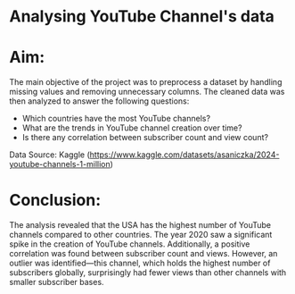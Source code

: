 # Analysing YouTube Channel's data 

# Aim: 
The main objective of the project was to preprocess a dataset by handling missing values and removing unnecessary columns. The cleaned data was then analyzed to answer the following questions:
 - Which countries have the most YouTube channels?
 - What are the trends in YouTube channel creation over time?
 - Is there any correlation between subscriber count and view count?

Data Source: Kaggle (https://www.kaggle.com/datasets/asaniczka/2024-youtube-channels-1-million)

# Conclusion: 
The analysis revealed that the USA has the highest number of YouTube channels compared to other countries. The year 2020 saw a significant spike in the creation of YouTube channels. Additionally, a positive correlation was found between subscriber count and views. However, an outlier was identified—this channel, which holds the highest number of subscribers globally, surprisingly had fewer views than other channels with smaller subscriber bases.
